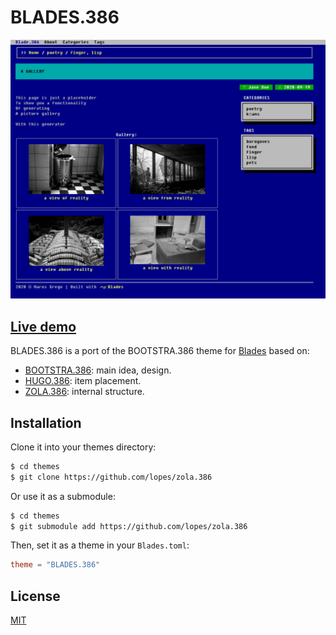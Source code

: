# BLADES.386

![BLADES.386 screenshot](screenshot.png)

## [Live demo](https://blades386.netlify.app/)

BLADES.386 is a port of the BOOTSTRA.386 theme for [Blades](https://github.com/grego/blades) based on:

- [BOOTSTRA.386](https://kristopolous.github.io/BOOTSTRA.386/): main idea, design.
- [HUGO.386](https://themes.gohugo.io/hugo.386/): item placement.
- [ZOLA.386](https://github.com/lopes/zola.386): internal structure.


## Installation
Clone it into your themes directory:
```bash
$ cd themes
$ git clone https://github.com/lopes/zola.386
```

Or use it as a submodule:
```bash
$ cd themes
$ git submodule add https://github.com/lopes/zola.386 
```

Then, set it as a theme in your `Blades.toml`:
```toml
theme = "BLADES.386"
```

## License
[MIT](LICENSE)

